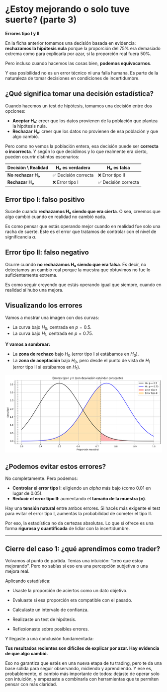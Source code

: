 # ¿Estoy mejorando o solo tuve suerte? (parte 3)
**Errores tipo I y II**

En la ficha anterior tomamos una decisión basada en evidencia: **rechazamos la hipótesis nula** porque la proporción del 75% era demasiado extrema como para explicarla por azar, si la proporción real fuera 50%.

Pero incluso cuando hacemos las cosas bien, **podemos equivocarnos**.

Y esa posibilidad no es un error técnico ni una falla humana. Es parte de la naturaleza de tomar decisiones en condiciones de incertidumbre.

## ¿Qué significa tomar una decisión estadística?

Cuando hacemos un test de hipótesis, tomamos una decisión entre dos opciones:

* **Aceptar H₀**: creer que los datos provienen de la población que plantea la hipótesis nula.
* **Rechazar H₀**: creer que los datos no provienen de esa población y que algo cambió.

Pero como no vemos la población entera, esa decisión puede ser **correcta o incorrecta**. Y según lo que decidimos y lo que realmente era cierto, pueden ocurrir distintos escenarios:

| Decisión \ Realidad | H₀ es verdadera     | H₀ es falsa         |
| ------------------- | ------------------- | ------------------- |
| **No rechazar H₀**  | ✅ Decisión correcta | ❌ Error tipo II     |
| **Rechazar H₀**     | ❌ Error tipo I      | ✅ Decisión correcta |

## Error tipo I: falso positivo

Sucede cuando **rechazamos H₀ siendo que era cierta**. O sea, creemos que algo cambió cuando en realidad no cambió nada.

Es como pensar que estás operando mejor cuando en realidad fue solo una racha de suerte. Este es el error que tratamos de controlar con el nivel de significancia $\alpha$.

## Error tipo II: falso negativo

Ocurre cuando **no rechazamos H₀ siendo que era falsa**. Es decir, no detectamos un cambio real porque la muestra que obtuvimos no fue lo suficientemente extrema.

Es como seguir creyendo que estás operando igual que siempre, cuando en realidad sí hubo una mejora.

## Visualizando los errores

Vamos a mostrar una imagen con dos curvas:

* La curva bajo $H_0$, centrada en  $p = 0.5$.
* La curva bajo $H_1$, centrada en $p = 0.75$.

**Y vamos a sombrear:**

* La **zona de rechazo** bajo $H_0$ (error tipo I si estábamos en $H_0$).
* La **zona de aceptación** bajo $H_0$, pero desde el punto de vista de $H_1$ (error tipo II si estábamos en $H_1$).

![d9746b00101a49deed1991cbcd5d27cb.png](./d9746b00101a49deed1991cbcd5d27cb.png)

## ¿Podemos evitar estos errores?

No completamente. Pero podemos:

* **Controlar el error tipo I**: eligiendo un $alpha$ más bajo (como 0.01 en lugar de 0.05).
* **Reducir el error tipo II**: aumentando el **tamaño de la muestra (n)**.

Hay una **tensión natural** entre ambos errores. Si hacés más exigente el test para evitar el error tipo I, aumentás la probabilidad de cometer el tipo II.

Por eso, la estadística no da certezas absolutas. Lo que sí ofrece es una forma **rigurosa y cuantificada** de lidiar con la incertidumbre.

---

## Cierre del caso 1: ¿qué aprendimos como trader?

Volvamos al punto de partida. Tenías una intuición: “creo que estoy mejorando”. Pero no sabías si eso era una percepción subjetiva o una mejora real.

Aplicando estadística:

* Usaste la proporción de aciertos como un dato objetivo.

* Evaluaste si esa proporción era compatible con el pasado.

* Calculaste un intervalo de confianza.

* Realizaste un test de hipótesis.

* Reflexionaste sobre posibles errores.

Y llegaste a una conclusión fundamentada:

**Tus resultados recientes son difíciles de explicar por azar. Hay evidencia de que algo cambió.**

Eso no garantiza que estés en una nueva etapa de tu trading, pero te da una base sólida para seguir observando, midiendo y aprendiendo. Y ese es, probablemente, el cambio más importante de todos: dejaste de operar solo con intuición, y empezaste a combinarla con herramientas que te permiten pensar con más claridad.
